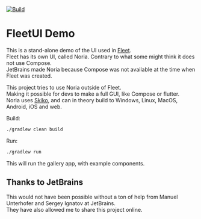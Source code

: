 [![Build](https://github.com/eirikb/FleetUI/actions/workflows/build.yml/badge.svg)](https://github.com/eirikb/FleetUI/actions/workflows/build.yml)

# FleetUI Demo

This is a stand-alone demo of the UI used in [Fleet](https://www.jetbrains.com/fleet).  
Fleet has its own UI, called Noria. Contrary to what some might think it does not use Compose.  
JetBrains made Noria because Compose was not available at the time when Fleet was created.

This project tries to use Noria outside of Fleet.  
Making it possible for devs to make a full GUI, like Compose or flutter.  
Noria uses [Skiko](https://github.com/JetBrains/skiko), and can in theory build to Windows, Linux, MacOS, Android, iOS
and web.

Build:

```bash
./gradlew clean build
```

Run:

```bash
./gradlew run
```

This will run the gallery app, with example components.

## Thanks to JetBrains

This would not have been possible without a ton of help from Manuel Unterhofer and Sergey Ignatov at JetBrains.  
They have also allowed me to share this project online.
